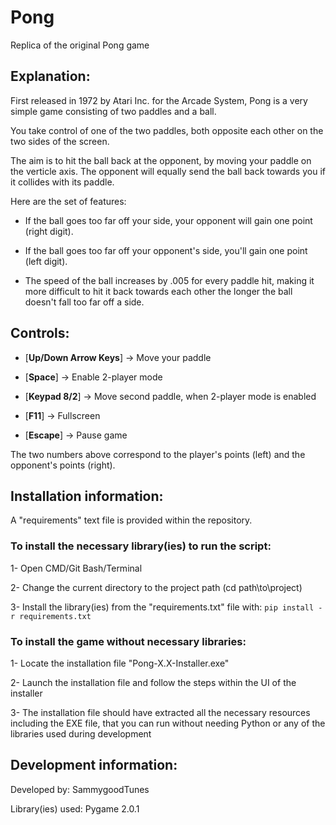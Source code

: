 # Pong
Replica of the original Pong game

## Explanation:

First released in 1972 by Atari Inc. for the Arcade System, Pong is a very simple game consisting of two paddles and a ball.


You take control of one of the two paddles, both opposite each other on the two sides of the screen. 


The aim is to hit the ball back at the opponent, by moving your paddle on the verticle axis. The opponent will equally send the ball back towards you if it collides with its paddle.


Here are the set of features:

- If the ball goes too far off your side, your opponent will gain one point (right digit).


- If the ball goes too far off your opponent's side, you'll gain one point (left digit).


- The speed of the ball increases by .005 for every paddle hit, making it more difficult to hit it back towards each other the longer the ball doesn't fall too far off a side.


## Controls:

- [**Up/Down Arrow Keys**] -> Move your paddle


- [**Space**] -> Enable 2-player mode


- [**Keypad 8/2**] -> Move second paddle, when 2-player mode is enabled


- [**F11**] -> Fullscreen


- [**Escape**] -> Pause game


The two numbers above correspond to the player's points (left) and the opponent's points (right).


## Installation information:

A "requirements" text file is provided within the repository.

### To install the necessary library(ies) to run the script:

1- Open CMD/Git Bash/Terminal

2- Change the current directory to the project path (cd path\\to\\project)

3- Install the library(ies) from the "requirements.txt" file with: `pip install -r requirements.txt`

### To install the game without necessary libraries:

1- Locate the installation file "Pong-X.X-Installer.exe"

2- Launch the installation file and follow the steps within the UI of the installer

3- The installation file should have extracted all the necessary resources including the EXE file, that you can run without needing Python or any of the libraries used during development


## Development information:

Developed by: SammygoodTunes

Library(ies) used: Pygame 2.0.1
